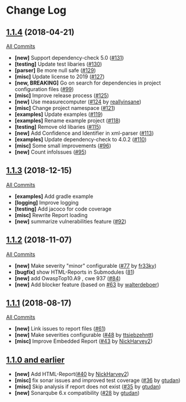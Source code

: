 # Change Log

## [1.1.4](https://github.com/SonarSecurityCommunity/dependency-check-sonar-plugin/tree/master) (2018-04-21)
[All Commits](https://github.com/SonarSecurityCommunity/dependency-check-sonar-plugin/compare/1.1.3...1.1.4)

- **[new]** Support dependency-check 5.0 ([#131](https://github.com/SonarSecurityCommunity/dependency-check-sonar-plugin/pull/131))
- **[testing]** Update test libaries ([#130](https://github.com/SonarSecurityCommunity/dependency-check-sonar-plugin/pull/130))
- **[parser]** Be more null safe ([#129](https://github.com/SonarSecurityCommunity/dependency-check-sonar-plugin/pull/129))
- **[misc]** Update license to 2019 ([#127](https://github.com/SonarSecurityCommunity/dependency-check-sonar-plugin/pull/127))
- **[new, BREAKING]** Go on search for dependencies in project configuration files ([#99](https://github.com/SonarSecurityCommunity/dependency-check-sonar-plugin/pull/99))
- **[misc]** Improve release process ([#125](https://github.com/SonarSecurityCommunity/dependency-check-sonar-plugin/pull/125))
- **[new]** Use measurecomputer ([#124](https://github.com/SonarSecurityCommunity/dependency-check-sonar-plugin/pull/124) by [reallyinsane](https://github.com/reallyinsane))
- **[misc]** Change project namespace ([#121](https://github.com/SonarSecurityCommunity/dependency-check-sonar-plugin/pull/121))
- **[examples]** Update examples ([#119](https://github.com/SonarSecurityCommunity/dependency-check-sonar-plugin/pull/119/files))
- **[examples]** Rename example project ([#118](https://github.com/SonarSecurityCommunity/dependency-check-sonar-plugin/pull/118))
- **[testing]** Remove old libaries ([#115](https://github.com/SonarSecurityCommunity/dependency-check-sonar-plugin/pull/115))
- **[new]** Add Confidence and Identifier in xml-parser ([#113](https://github.com/SonarSecurityCommunity/dependency-check-sonar-plugin/pull/113))
- **[examples]** Update dependency-check to 4.0.2 ([#110](https://github.com/SonarSecurityCommunity/dependency-check-sonar-plugin/pull/110))
- **[misc]** Some small improvements ([#96](https://github.com/SonarSecurityCommunity/dependency-check-sonar-plugin/pull/96))
- **[new]** Count infoIssues ([#95](https://github.com/SonarSecurityCommunity/dependency-check-sonar-plugin/pull/95))

## [1.1.3](https://github.com/SonarSecurityCommunity/dependency-check-sonar-plugin/tree/1.1.3) (2018-12-15)
[All Commits](https://github.com/SonarSecurityCommunity/dependency-check-sonar-plugin/compare/1.1.2...1.1.3)

- **[examples]** Add gradle example
- **[logging]** Improve logging
- **[testing]**  Add jacoco for code coverage
- **[misc]** Rewrite Report loading
- **[new]** summarize vulnerabilities feature ([#92](https://github.com/SonarSecurityCommunity/dependency-check-sonar-plugin/pull/92/files))


## [1.1.2](https://github.com/SonarSecurityCommunity/dependency-check-sonar-plugin/tree/1.1.2) (2018-11-07)
[All Commits](https://github.com/SonarSecurityCommunity/dependency-check-sonar-plugin/compare/1.1.1...1.1.2)

- **[new]** Make severity "minor" configurable ([#77](https://github.com/SonarSecurityCommunity/dependency-check-sonar-plugin/pull/77) by [fr33ky](https://github.com/fr33ky))
- **[bugfix]** show HTML-Reports in Submodules ([81](https://github.com/SonarSecurityCommunity/dependency-check-sonar-plugin/pull/81))
- **[new]** add OwaspTop10.A9 , cwe 937 ([#84](https://github.com/SonarSecurityCommunity/dependency-check-sonar-plugin/pull/84))
- **[new]** Add blocker feature (based on [#63](https://github.com/SonarSecurityCommunity/dependency-check-sonar-plugin/pull/63) by [walterdeboer]( https://github.com/walterdeboer))

## [1.1.1](https://github.com/SonarSecurityCommunity/dependency-check-sonar-plugin/tree/1.1.1) (2018-08-17)
[All Commits](https://github.com/SonarSecurityCommunity/dependency-check-sonar-plugin/compare/1.1.0...1.1.1)

- **[new]** Link issues to report files ([#61](https://github.com/SonarSecurityCommunity/dependency-check-sonar-plugin/pull/61))
- **[new]** Make severities configurable ([#48](https://github.com/SonarSecurityCommunity/dependency-check-sonar-plugin/pull/48) by [ttsiebzehntt](https://github.com/ttsiebzehntt))
- **[misc]** Improve Embedded Report ([#43](https://github.com/SonarSecurityCommunity/dependency-check-sonar-plugin/pull/43) by [NickHarvey2](https://github.com/NickHarvey2))

## [1.1.0 and earlier ](https://github.com/SonarSecurityCommunity/dependency-check-sonar-plugin/tree/1.1.0)

- **[new]** Add HTML-Report([#40](https://github.com/SonarSecurityCommunity/dependency-check-sonar-plugin/pull/40) by [NickHarvey2](https://github.com/NickHarvey2))
- **[misc]** fix sonar issues and improved test coverage ([#36](https://github.com/SonarSecurityCommunity/dependency-check-sonar-plugin/pull/36) by [gtudan](https://github.com/gtudan))
- **[misc]** Skip analysis if report does not exist ([#35](https://github.com/SonarSecurityCommunity/dependency-check-sonar-plugin/pull/35) by [gtudan](https://github.com/gtudan))
- **[new]** Sonarqube 6.x compatibility ([#28](https://github.com/SonarSecurityCommunity/dependency-check-sonar-plugin/pull/28) by [gtudan](https://github.com/gtudan))
